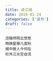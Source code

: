 ```yaml
---
title: 读江城
date: 2018-01-24
categories: ['读书']
draft: false
---
```



```
涪陵师院云悠悠
物换星移几度秋
城中故人今何在
栏外江水空自流
```
